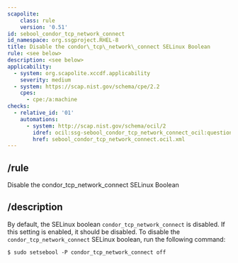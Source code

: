 ```yaml
---
scapolite:
    class: rule
    version: '0.51'
id: sebool_condor_tcp_network_connect
id_namespace: org.ssgproject.RHEL-8
title: Disable the condor\_tcp\_network\_connect SELinux Boolean
rule: <see below>
description: <see below>
applicability:
  - system: org.scapolite.xccdf.applicability
    severity: medium
  - system: https://scap.nist.gov/schema/cpe/2.2
    cpes:
      - cpe:/a:machine
checks:
  - relative_id: '01'
    automations:
      - system: http://scap.nist.gov/schema/ocil/2
        idref: ocil:ssg-sebool_condor_tcp_network_connect_ocil:questionnaire:1
        href: sebool_condor_tcp_network_connect.ocil.xml
---
```



## /rule

Disable the condor\_tcp\_network\_connect SELinux Boolean

## /description

By
default, the SELinux boolean `condor_tcp_network_connect` is disabled.
If this setting is enabled, it should be disabled. To disable the
`condor_tcp_network_connect` SELinux boolean, run the following command:

``` 
$ sudo setsebool -P condor_tcp_network_connect off
```
